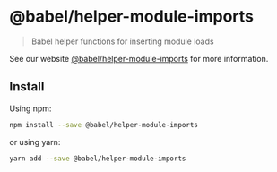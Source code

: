 # @babel/helper-module-imports

> Babel helper functions for inserting module loads

See our website [@babel/helper-module-imports](https://new.babeljs.io/docs/en/next/babel-helper-module-imports.html) for more information.

## Install

Using npm:

```sh
npm install --save @babel/helper-module-imports
```

or using yarn:

```sh
yarn add --save @babel/helper-module-imports
```
